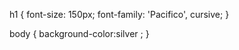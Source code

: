 h1 {
 font-size: 150px;
  font-family: 'Pacifico', cursive; 
}

body {
  background-color:silver ;
}
